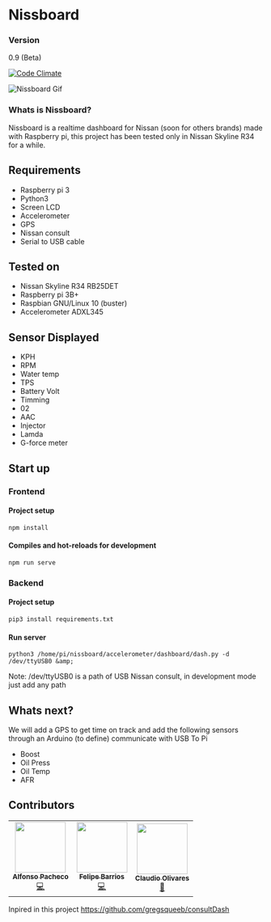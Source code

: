 # Nissboard

### Version
0.9 (Beta)

[![Code Climate](https://codeclimate.com/github/matiasmenares/Nissboard/badges/gpa.svg)](https://codeclimate.com/github/matiasmenares/Nissboard)

![Nissboard Gif](https://github.com/matiasmenares/Nissboard/blob/master/extras/ezgif.com-video-to-gif.gif?raw=true)

### Whats is Nissboard?

Nissboard is a realtime dashboard for Nissan (soon for others brands) made with Raspberry pi, this project has been tested only in Nissan Skyline R34 for a while.

## Requirements

* Raspberry pi 3 
* Python3
* Screen LCD
* Accelerometer
* GPS
* Nissan consult
* Serial to USB cable

## Tested on

* Nissan Skyline R34 RB25DET
* Raspberry pi 3B+
* Raspbian GNU/Linux 10 (buster)
* Accelerometer ADXL345

## Sensor Displayed

* KPH
* RPM
* Water temp
* TPS
* Battery Volt
* Timming
* 02
* AAC
* Injector
* Lamda
* G-force meter

## Start up

### Frontend

#### Project setup
```
npm install
```
#### Compiles and hot-reloads for development
```
npm run serve
```

### Backend

#### Project setup
```
pip3 install requirements.txt 
```
#### Run server
```
python3 /home/pi/nissboard/accelerometer/dashboard/dash.py -d /dev/ttyUSB0 &amp;
```
Note: /dev/ttyUSB0 is a path of USB Nissan consult, in development mode just add any path

## Whats next?

We will add a GPS to get time on track and add the following sensors through an Arduino (to define) communicate with USB To Pi

* Boost
* Oil Press
* Oil Temp
* AFR

## Contributors
<!-- ALL-CONTRIBUTORS-LIST:START - Do not remove or modify this section -->
<!-- prettier-ignore-start -->
<!-- markdownlint-disable -->
<table>
  <tr>
    <td align="center"><a href="https://github.com/alcheco"><img src="https://avatars2.githubusercontent.com/u/1217849?s=400&u=1ff2307579594780330c3f9f29efcb54b2ba567a&v=4" width="100px;" alt=""/><br /><sub><b>Alfonso Pacheco</b></sub></a><br /><a href="https://github.com/matiasmenares/Nissboard?author=alcheco" title="Code">💻</a></td>
    <td align="center"><a href="https://github.com/fbarriosCL"><img src="https://avatars0.githubusercontent.com/u/10846283?s=400&u=b4c9e041a98ad862386e2068abd31fdd9fa9168e&v=4" width="100px;" alt=""/><br /><sub><b>Felipe Barrios</b></sub></a><br /><a href="https://github.com/matiasmenares/Nissboard?author=fbarriosCL" title="Code">💻</a></td>
    <td align="center"><a href="https://github.com/pornoob"><img src="https://avatars1.githubusercontent.com/u/6501343?s=400&v=4" width="100px;" alt=""/><br /><sub><b>Claudio Olivares</b></sub></a><br /><a href="https://github.com/matiasmenares/Nissboard?author=pornoob" title="Code">🧠</a></td>
  </tr>
</table>

Inpired in this project https://github.com/gregsqueeb/consultDash